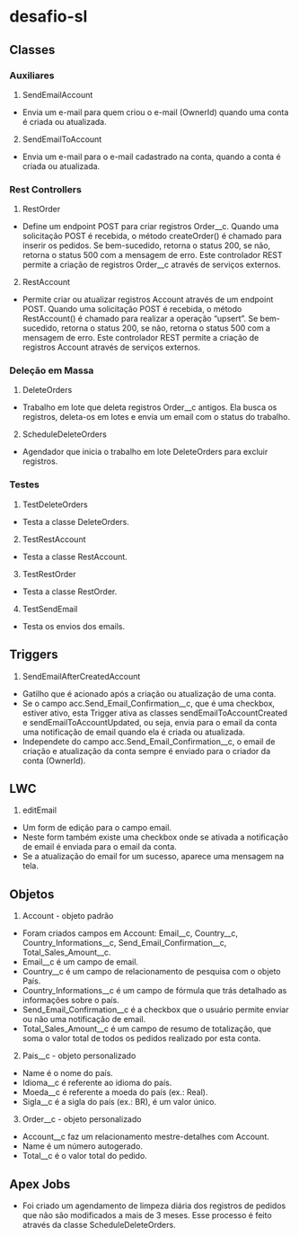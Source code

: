 # desafio-sl

## Classes
### Auxiliares
1. SendEmailAccount   
- Envia um e-mail para quem criou o e-mail (OwnerId) quando uma conta é criada ou atualizada.

2. SendEmailToAccount
- Envia um e-mail para o e-mail cadastrado na conta, quando a conta é criada ou  atualizada.


### Rest Controllers

1. RestOrder 
- Define um endpoint POST para criar registros Order__c. Quando uma solicitação POST é recebida, o método createOrder() é chamado para inserir os pedidos. Se bem-sucedido, retorna o status 200, se não, retorna o status 500 com a mensagem de erro. Este controlador REST permite a criação de registros Order__c através de serviços externos.

2. RestAccount
- Permite criar ou atualizar registros Account através de um endpoint POST. Quando uma solicitação POST é recebida, o método RestAccount() é chamado para realizar a operação “upsert”. Se bem-sucedido, retorna o status 200, se não, retorna o status 500 com a mensagem de erro. Este controlador REST permite a criação de registros Account através de serviços externos.

### Deleção em Massa
1. DeleteOrders
-  Trabalho em lote que deleta registros Order__c antigos. Ela busca os registros, deleta-os em lotes e envia um email com o status do trabalho.

2. ScheduleDeleteOrders
- Agendador que inicia o trabalho em lote DeleteOrders para excluir registros.

### Testes
1. TestDeleteOrders
- Testa a classe DeleteOrders.

2. TestRestAccount
- Testa a classe RestAccount.

3. TestRestOrder
- Testa a classe RestOrder.

4. TestSendEmail
- Testa os envios dos emails.

## Triggers
1. SendEmailAfterCreatedAccount
- Gatilho que é acionado após a criação ou atualização de uma conta.
- Se o campo acc.Send_Email_Confirmation__c, que é uma checkbox, estiver ativo,  esta Trigger ativa as classes sendEmailToAccountCreated e sendEmailToAccountUpdated, ou seja, envia para o email da conta uma notificação de email quando ela é criada ou atualizada.
- Independete do campo acc.Send_Email_Confirmation__c, o email de criação e atualização da conta sempre é enviado para o criador da conta (OwnerId).

## LWC
1. editEmail
- Um form de edição para o campo email.
- Neste form também existe uma checkbox onde se ativada a notificação de email é enviada para o email da conta.
- Se a atualização do email for um sucesso, aparece uma mensagem na tela.

## Objetos
1. Account - objeto padrão
- Foram criados  campos em Account: Email__c, Country__c, Country_Informations__c, Send_Email_Confirmation__c, Total_Sales_Amount__c.
- Email__c é um campo de email.
- Country__c é um campo de relacionamento de pesquisa com o objeto País.
- Country_Informations__c é um campo de fórmula que trás detalhado as informações sobre o país.
- Send_Email_Confirmation__c é a checkbox que o usuário permite enviar ou não uma notificação de email.
- Total_Sales_Amount__c é um campo de resumo de totalização, que soma o valor total de todos os pedidos realizado por esta conta.

2. Pais__c - objeto personalizado
- Name é o nome do país.
- Idioma__c é referente ao idioma do país.
- Moeda__c é referente a moeda do país (ex.: Real).
- Sigla__c é a sigla do país (ex.: BR), é um valor único.

3. Order__c - objeto personalizado
- Account__c faz um relacionamento mestre-detalhes com Account.
- Name é um número autogerado.
- Total__c é o valor total do pedido.

## Apex Jobs
- Foi criado um agendamento de limpeza diária dos registros de pedidos que não são modificados a mais de 3 meses. Esse processo é feito através da classe ScheduleDeleteOrders.

